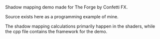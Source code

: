 Shadow mapping demo made for The Forge by Confetti FX.

Source exists here as a programming example of mine.

The shadow mapping calculations primarily happen in the shaders, while the cpp file contains the framework for the demo.
